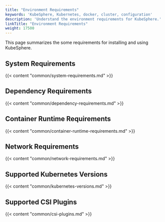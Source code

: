 ```yaml
---
title: "Environment Requirements"
keywords: 'KubeSphere, Kubernetes, docker, cluster, configuration'
description: 'Understand the environment requirements for KubeSphere.'
linkTitle: "Environment Requirements"
weight: 17500
---
```


This page summarizes the some requirements for installing and using KubeSphere.

## System Requirements

{{< content "common/system-requirements.md" >}}

## Dependency Requirements

{{< content "common/dependency-requirements.md" >}}

## Container Runtime Requirements

{{< content "common/container-runtime-requirements.md" >}}

## Network Requirements

{{< content "common/network-requirements.md" >}}

## Supported Kubernetes Versions

{{< content "common/kubernetes-versions.md" >}}

## Supported CSI Plugins

{{< content "common/csi-plugins.md" >}}